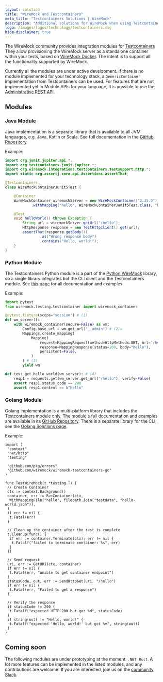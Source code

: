 ```yaml
---
layout: solution
title: "WireMock and Testcontainers"
meta_title: "Testcontainers Solutions | WireMock"
description: "Additional solutions for WireMock when using Testcontainers"
logo: /images/logos/technology/testcontainers.svg
hide-disclaimer: true
---
```


The WireMock community provides integration modules for [Testcontainers](testcontainers.org)
They allow provisioning the WireMock server as a standalone container within your tests,
based on [WireMock Docker](https://github.com/wiremock/wiremock-docker).
The intent is to support all the functionality supported by WireMock.

Currently all the modules are under active development.
If there is no module implemented for your technology stack,
a `GenericContainer` implementation from Testcontainers can be used.
For features that are not implemented yet in Module APIs for your language,
it is possible to use the [Administrative REST API](../../standalone/administration).

## Modules

### Java Module

Java implementation is a separate library that is available to all
JVM languages, e.g. Java, Kotlin or Scala.
See full documentation in the [GitHub Repository](https://github.com/wiremock/wiremock-testcontainers-java).

Example:

```java
import org.junit.jupiter.api.*;
import org.testcontainers.junit.jupiter.*;
import org.wiremock.integrations.testcontainers.testsupport.http.*;
import static org.assertj.core.api.Assertions.assertThat;

@Testcontainers
class WireMockContainerJunit5Test {

    @Container
    WireMockContainer wiremockServer = new WireMockContainer("2.35.0")
            .withMapping("hello", WireMockContainerJunit5Test.class, "hello-world.json");

    @Test
    void helloWorld() throws Exception {
        String url = wiremockServer.getUrl("/hello");
        HttpResponse response = new TestHttpClient().get(url);
        assertThat(response.getBody())
                .as("Wrong response body")
                .contains("Hello, world!");
    }
}
```

### Python Module

The Testcontainers Python module is a part of the
[Python WireMock](https://github.com/wiremock/python-wiremock) library,
so a single library integrates bot the CLI client and the Testcontainers module.
See [this page](https://wiremock.readthedocs.io/en/latest/testcontainers/)
for all documentation and examples.

Example:

```python
import pytest
from wiremock.testing.testcontainer import wiremock_container

@pytest.fixture(scope="session") # (1)
def wm_server():
    with wiremock_container(secure=False) as wm:
        Config.base_url = wm.get_url("__admin") # (2)=
        Mappings.create_mapping(
            Mapping(
                request=MappingRequest(method=HttpMethods.GET, url="/hello"),
                response=MappingResponse(status=200, body="hello"),
                persistent=False,
            )
        ) # (3)
        yield wm

def test_get_hello_world(wm_server): # (4)
    resp1 = requests.get(wm_server.get_url("/hello"), verify=False)
    assert resp1.status_code == 200
    assert resp1.content == b"hello"
```

### Golang Module

Golang implementation is a multi-platform library that includes the Testcontainers module only.
The module's full documentation and examples are available in its
[GitHub Repository](https://github.com/wiremock/wiremock-testcontainers-go).
There is a separate library for the CLI, see the [Golang Solutions page](../golang).

Example:

```golang
import (
 "context"
 "net/http"
 "testing"

 "github.com/pkg/errors"
 "github.com/wiremock/wiremock-testcontainers-go"
)

func TestWireMock(t *testing.T) {
 // Create Container
 ctx := context.Background()
 container, err := RunContainer(ctx,
  WithMappingFile("hello", filepath.Join("testdata", "hello-world.json")),
 )
 if err != nil {
  t.Fatal(err)
 }

 // Clean up the container after the test is complete
 t.Cleanup(func() {
  if err := container.Terminate(ctx); err != nil {
   t.Fatalf("failed to terminate container: %s", err)
  }
 })

 // Send request
 uri, err := GetURI(ctx, container)
 if err != nil {
  t.Fatal(err, "unable to get container endpoint")
 }
 statusCode, out, err := SendHttpGet(uri, "/hello")
 if err != nil {
  t.Fatal(err, "Failed to get a response")
 }

 // Verify the response
 if statusCode != 200 {
  t.Fatalf("expected HTTP-200 but got %d", statusCode)
 }
 if string(out) != "Hello, world!" {
  t.Fatalf("expected 'Hello, world!' but got %v", string(out))
 }
}
```

## Coming soon

The following modules are under prototyping at the moment: `.NET`, `Rust`.
A lot more features can be implemented in the listed modules,
and any contributions are welcome!
If you are interested, join us on the [community Slack](http://slack.wiremock.org/).
